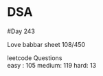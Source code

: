 # DSA

#Day 243

Love babbar sheet
    108/450
    
leetcode Questions   
easy : 105
medium: 119
hard: 13


